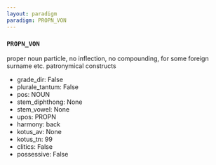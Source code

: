 ```yaml
---
layout: paradigm
paradigm: PROPN_VON
---
```

### ` PROPN_VON `

proper noun particle, no inflection, no compounding, for some foreign surname etc. patronymical constructs
* grade_dir: False
* plurale_tantum: False
* pos: NOUN
* stem_diphthong: None
* stem_vowel: None
* upos: PROPN
* harmony: back
* kotus_av: None
* kotus_tn: 99
* clitics: False
* possessive: False
